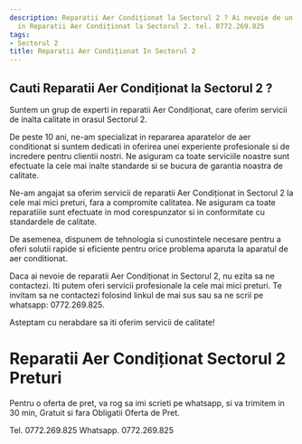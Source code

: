 ```yaml
---
description: Reparatii Aer Condiționat la Sectorul 2 ? Ai nevoie de un profesionist
  in Reparatii Aer Condiționat la Sectorul 2. tel. 0772.269.825
tags:
- Sectorul 2
title: Reparatii Aer Condiționat In Sectorul 2
---
```



## Cauti Reparatii Aer Condiționat la Sectorul 2 ?

Suntem un grup de experti in reparatii Aer Condiționat, care oferim servicii de inalta calitate in orasul Sectorul 2. 

De peste 10 ani, ne-am specializat in repararea aparatelor de aer conditionat si suntem dedicati in oferirea unei experiente profesionale si de incredere pentru clientii nostri. Ne asiguram ca toate serviciile noastre sunt efectuate la cele mai inalte standarde si se bucura de garantia noastra de calitate.

Ne-am angajat sa oferim servicii de reparatii Aer Condiționat in Sectorul 2 la cele mai mici preturi, fara a compromite calitatea. Ne asiguram ca toate reparatiile sunt efectuate in mod corespunzator si in conformitate cu standardele de calitate.

De asemenea, dispunem de tehnologia si cunostintele necesare pentru a oferi solutii rapide si eficiente pentru orice problema aparuta la aparatul de aer conditionat.

Daca ai nevoie de reparatii Aer Condiționat in Sectorul 2, nu ezita sa ne contactezi. Iti putem oferi servicii profesionale la cele mai mici preturi. Te invitam sa ne contactezi folosind linkul de mai sus sau sa ne scrii pe whatsapp: 0772.269.825. 

Asteptam cu nerabdare sa iti oferim servicii de calitate!

# Reparatii Aer Condiționat Sectorul 2 Preturi
Pentru o oferta de pret, va rog sa imi scrieti pe whatsapp, si va trimitem in 30 min, Gratuit si fara Obligatii Oferta de Pret.

Tel. 0772.269.825
Whatsapp. 0772.269.825